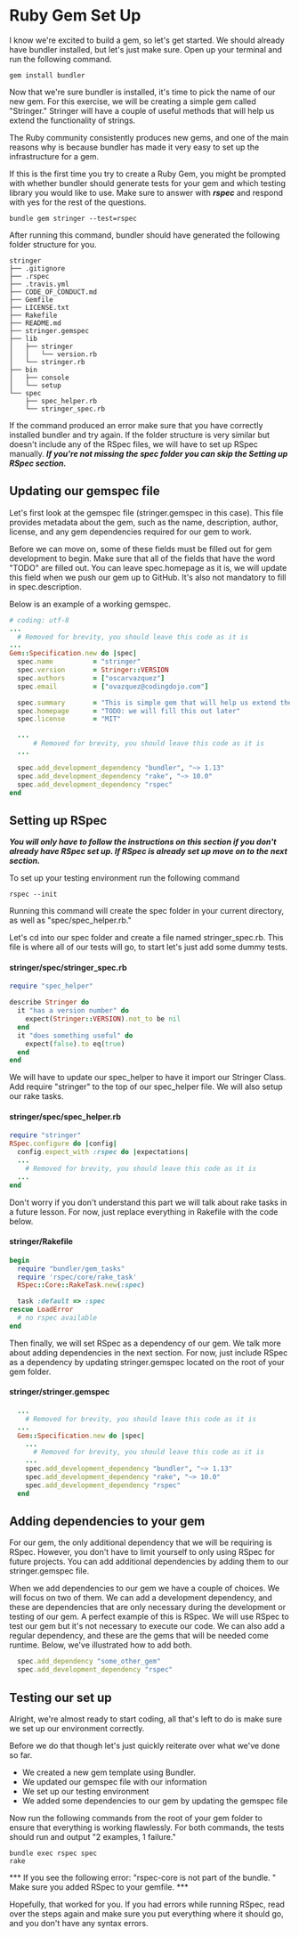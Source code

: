# Ruby Gem Set Up

I know we're excited to build a gem, so let's get started. We should already have bundler installed, but let's just make sure. Open up your terminal and run the following command.

```terminal
gem install bundler
```
Now that we're sure bundler is installed, it's time to pick the name of our new gem. For this exercise, we will be creating a simple gem called "Stringer." Stringer will have a couple of useful methods that will help us extend the functionality of strings.

The Ruby community consistently produces new gems, and one of the main reasons why is because bundler has made it very easy to set up the infrastructure for a gem. 

If this is the first time you try to create a Ruby Gem, you might be prompted with whether bundler should generate tests for your gem and which testing library you would like to use. Make sure to answer with ***rspec*** and respond with yes for the rest of the questions. 

```terminal
bundle gem stringer --test=rspec
```

After running this command, bundler should have generated the following folder structure for you. 

```terminal
stringer
├── .gitignore
├── .rspec
├── .travis.yml
├── CODE_OF_CONDUCT.md
├── Gemfile
├── LICENSE.txt
├── Rakefile
├── README.md
├── stringer.gemspec
├── lib
│   ├── stringer
│   │   └── version.rb
│   └── stringer.rb
├── bin
│   ├── console
│   └── setup
└── spec
    ├── spec_helper.rb
    └── stringer_spec.rb
```

If the command produced an error make sure that you have correctly installed bundler and try again. If the folder structure is very similar but doesn't include any of the RSpec files, we will have to set up RSpec manually. ***If you're not missing the spec folder you can skip the Setting up RSpec section.***

## Updating our gemspec file

Let's first look at the gemspec file (stringer.gemspec in this case). This file provides metadata about the gem, such as the name, description, author, license, and any gem dependencies required for our gem to work.

Before we can move on, some of these fields must be filled out for gem development to begin. Make sure that all of the fields that have the word "TODO" are filled out. You can leave spec.homepage as it is, we will update this field when we push our gem up to GitHub. It's also not mandatory to fill in spec.description. 

Below is an example of a working gemspec.

```ruby
# coding: utf-8
...
  # Removed for brevity, you should leave this code as it is
...
Gem::Specification.new do |spec|
  spec.name          = "stringer"
  spec.version       = Stringer::VERSION
  spec.authors       = ["oscarvazquez"]
  spec.email         = ["ovazquez@codingdojo.com"]

  spec.summary       = "This is simple gem that will help us extend the functionality of strings"
  spec.homepage      = "TODO: we will fill this out later"
  spec.license       = "MIT"

  ... 
      # Removed for brevity, you should leave this code as it is
  ...

  spec.add_development_dependency "bundler", "~> 1.13"
  spec.add_development_dependency "rake", "~> 10.0"
  spec.add_development_dependency "rspec"
end
```

## Setting up RSpec

***You will only have to follow the instructions on this section if you don't already have RSpec set up. If RSpec is already set up move on to the next section.***

To set up your testing environment run the following command

```terminal
rspec --init
```

Running this command will create the spec folder in your current directory, as well as "spec/spec_helper.rb."

Let's cd into our spec folder and create a file named stringer_spec.rb. This file is where all of our tests will go, to start let's just add some dummy tests.

#### stringer/spec/stringer_spec.rb
```ruby
require "spec_helper"

describe Stringer do
  it "has a version number" do 
    expect(Stringer::VERSION).not_to be nil
  end 
  it "does something useful" do 
    expect(false).to eq(true)
  end
end
```

We will have to update our spec_helper to have it import our Stringer Class. Add require "stringer" to the top of our spec_helper file. We will also setup our rake tasks. 

#### stringer/spec/spec_helper.rb
```ruby
require "stringer"
RSpec.configure do |config|
  config.expect_with :rspec do |expectations|
  ...
    # Removed for brevity, you should leave this code as it is
  ...
end
```
Don't worry if you don't understand this part we will talk about rake tasks in a future lesson. For now, just replace everything in Rakefile with the code below. 

#### stringer/Rakefile
```ruby
begin
  require "bundler/gem_tasks"
  require 'rspec/core/rake_task'
  RSpec::Core::RakeTask.new(:spec)

  task :default => :spec
rescue LoadError
  # no rspec available
end
```

Then finally, we will set RSpec as a dependency of our gem. We talk more about adding dependencies in the next section. For now, just include RSpec as a dependency by updating stringer.gemspec located on the root of your gem folder. 

#### stringer/stringer.gemspec
```ruby
  ...
    # Removed for brevity, you should leave this code as it is
  ...
  Gem::Specification.new do |spec|
    ...
      # Removed for brevity, you should leave this code as it is
    ...
    spec.add_development_dependency "bundler", "~> 1.13"
    spec.add_development_dependency "rake", "~> 10.0"
    spec.add_development_dependency "rspec"
  end
```

## Adding dependencies to your gem

For our gem, the only additional dependency that we will be requiring is RSpec. However, you don't have to limit yourself to only using RSpec for future projects. You can add additional dependencies by adding them to our stringer.gemspec file. 

When we add dependencies to our gem we have a couple of choices. We will focus on two of them. We can add a development dependency, and these are dependencies that are only necessary during the development or testing of our gem. A perfect example of this is RSpec. We will use RSpec to test our gem but it's not necessary to execute our code. We can also add a regular dependency, and these are the gems that will be needed come runtime. Below, we've illustrated how to add both. 

```ruby
  spec.add_dependency "some_other_gem"
  spec.add_development_dependency "rspec"
```

## Testing our set up

Alright, we're almost ready to start coding, all that's left to do is make sure we set up our environment correctly. 

Before we do that though let's just quickly reiterate over what we've done so far. 
* We created a new gem template using Bundler. 
* We updated our gemspec file with our information
* We set up our testing environment 
* We added some dependencies to our gem by updating the gemspec file

Now run the following commands from the root of your gem folder to ensure that everything is working flawlessly. For both commands, the tests should run and output "2 examples, 1 failure."

```terminal
bundle exec rspec spec
rake
```

*** If you see the following error: "rspec-core is not part of the bundle. " Make sure you added RSpec to your gemfile. ***

Hopefully, that worked for you. If you had errors while running RSpec, read over the steps again and make sure you put everything where it should go, and you don't have any syntax errors.